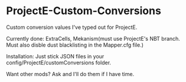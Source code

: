 # ProjectE-Custom-Conversions
Custom conversion values I've typed out for ProjectE.

Currently done:
ExtraCells, Mekanism(must use ProjectE's NBT branch. Must also disble dust blacklisting in the Mapper.cfg file.)

Installation: Just stick JSON files in your config/ProjectE/customConversions folder.

Want other mods? Ask and I'll do them if I have time.
